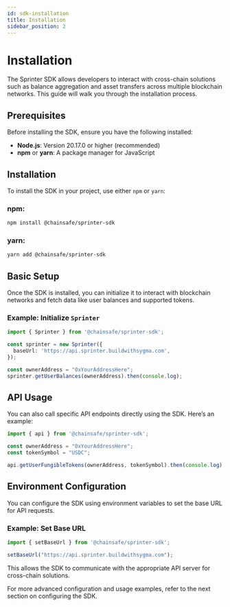 ```yaml
---
id: sdk-installation
title: Installation
sidebar_position: 2
---
```


# Installation

The Sprinter SDK allows developers to interact with cross-chain solutions such as balance aggregation and asset transfers across multiple blockchain networks. This guide will walk you through the installation process.

## Prerequisites

Before installing the SDK, ensure you have the following installed:

- **Node.js**: Version 20.17.0 or higher (recommended)
- **npm** or **yarn**: A package manager for JavaScript

## Installation

To install the SDK in your project, use either `npm` or `yarn`:

### npm:

```bash
npm install @chainsafe/sprinter-sdk
```

### yarn:

```bash
yarn add @chainsafe/sprinter-sdk
```

## Basic Setup

Once the SDK is installed, you can initialize it to interact with blockchain networks and fetch data like user balances and supported tokens.

### Example: Initialize `Sprinter`

```typescript
import { Sprinter } from '@chainsafe/sprinter-sdk';

const sprinter = new Sprinter({
  baseUrl: 'https://api.sprinter.buildwithsygma.com',
});

const ownerAddress = "0xYourAddressHere";
sprinter.getUserBalances(ownerAddress).then(console.log);
```

## API Usage

You can also call specific API endpoints directly using the SDK. Here’s an example:

```typescript
import { api } from '@chainsafe/sprinter-sdk';

const ownerAddress = "0xYourAddressHere";
const tokenSymbol = "USDC";

api.getUserFungibleTokens(ownerAddress, tokenSymbol).then(console.log);
```

## Environment Configuration

You can configure the SDK using environment variables to set the base URL for API requests.

### Example: Set Base URL

```typescript
import { setBaseUrl } from '@chainsafe/sprinter-sdk';

setBaseUrl("https://api.sprinter.buildwithsygma.com");
```

This allows the SDK to communicate with the appropriate API server for cross-chain solutions.

For more advanced configuration and usage examples, refer to the next section on configuring the SDK.
